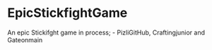 # EpicStickfightGame
An epic Stickifght game in process; - PizliGitHub, Craftingjunior and Gateonmain
